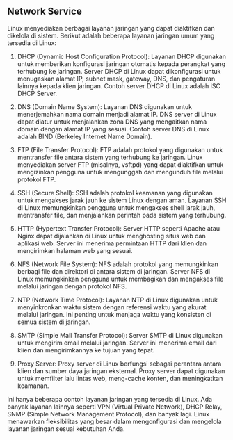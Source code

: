 ## Network Service

Linux menyediakan berbagai layanan jaringan yang dapat diaktifkan dan dikelola di sistem. Berikut adalah beberapa layanan jaringan umum yang tersedia di Linux:

1. DHCP (Dynamic Host Configuration Protocol):
Layanan DHCP digunakan untuk memberikan konfigurasi jaringan otomatis kepada perangkat yang terhubung ke jaringan. Server DHCP di Linux dapat dikonfigurasi untuk menugaskan alamat IP, subnet mask, gateway, DNS, dan pengaturan lainnya kepada klien jaringan. Contoh server DHCP di Linux adalah ISC DHCP Server.

2. DNS (Domain Name System):
Layanan DNS digunakan untuk menerjemahkan nama domain menjadi alamat IP. DNS server di Linux dapat diatur untuk menjalankan zona DNS yang mengaitkan nama domain dengan alamat IP yang sesuai. Contoh server DNS di Linux adalah BIND (Berkeley Internet Name Domain).

3. FTP (File Transfer Protocol):
FTP adalah protokol yang digunakan untuk mentransfer file antara sistem yang terhubung ke jaringan. Linux menyediakan server FTP (misalnya, vsftpd) yang dapat diaktifkan untuk mengizinkan pengguna untuk mengunggah dan mengunduh file melalui protokol FTP.

4. SSH (Secure Shell):
SSH adalah protokol keamanan yang digunakan untuk mengakses jarak jauh ke sistem Linux dengan aman. Layanan SSH di Linux memungkinkan pengguna untuk mengakses shell jarak jauh, mentransfer file, dan menjalankan perintah pada sistem yang terhubung.

5. HTTP (Hypertext Transfer Protocol):
Server HTTP seperti Apache atau Nginx dapat dijalankan di Linux untuk menghosting situs web dan aplikasi web. Server ini menerima permintaan HTTP dari klien dan mengirimkan halaman web yang sesuai.

6. NFS (Network File System):
NFS adalah protokol yang memungkinkan berbagi file dan direktori di antara sistem di jaringan. Server NFS di Linux memungkinkan pengguna untuk membagikan dan mengakses file melalui jaringan dengan protokol NFS.

7. NTP (Network Time Protocol):
Layanan NTP di Linux digunakan untuk menyinkronkan waktu sistem dengan referensi waktu yang akurat melalui jaringan. Ini penting untuk menjaga waktu yang konsisten di semua sistem di jaringan.

8. SMTP (Simple Mail Transfer Protocol):
Server SMTP di Linux digunakan untuk mengirim email melalui jaringan. Server ini menerima email dari klien dan mengirimkannya ke tujuan yang tepat.

9. Proxy Server:
Proxy server di Linux berfungsi sebagai perantara antara klien dan sumber daya jaringan eksternal. Proxy server dapat digunakan untuk memfilter lalu lintas web, meng-cache konten, dan meningkatkan keamanan.

Ini hanya beberapa contoh layanan jaringan yang tersedia di Linux. Ada banyak layanan lainnya seperti VPN (Virtual Private Network), DHCP Relay, SNMP (Simple Network Management Protocol), dan banyak lagi. Linux menawarkan fleksibilitas yang besar dalam mengonfigurasi dan mengelola layanan jaringan sesuai kebutuhan Anda.